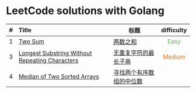 # LeetCode solutions with Golang

|  #   | Title                                               | 标题                          |            difficulty             |
| :--: | :-------------------------------------------------- | ----------------------------- | :-------------------------------: |
|  1   | [Two Sum][1]                                        | [两数之和][1]                 |  <font color=#5cb85c>Easy</font>  |
|  3   | [Longest Substring Without Repeating Characters][3] | [无重复字符的最长子串][3]     | <font color=#ef6c00>Medium</font> |
|  4   | [Median of Two Sorted Arrays][4]                    | [寻找两个有序数组的中位数][4] |                                   |



[1]: https://github.com/silinchen/leetcode-golang/blob/master/code/0001TwoSum/main.go
[3]: https://github.com/silinchen/leetcode-golang/blob/master/code/0003LongestSubstringWithoutRepeatingCharacters/main.go
[4]: https://github.com/silinchen/leetcode-javascript/blob/master/code/0004MedianOfTwoSortedArrays.go



